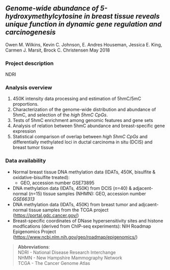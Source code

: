## *Genome-wide abundance of 5-hydroxymethylcytosine in breast tissue reveals unique function in dynamic gene regulation and carcinogenesis*

Owen M. Wilkins, Kevin C. Johnson, E. Andres Houseman, Jessica E. King, Carmen J. Marsit, Brock C. Christensen
May 2018

### Project description

NDRI

### Analysis overview

1. 450K intensity data processing and estimation of 5hmC/5mC proportions.
2. Characterization of the genome-wide distribution and abundance of 5hmC, and selection of the *high 5hmC CpGs*.
3. Tests of 5hmC enrichment among genomic features and gene sets
4. Analysis of relation between 5hmC abundance and breast-specific gene expression
5. Statistical comparison of overlap between *high 5hmC CpGs* and differentially methylated loci in ductal carcinoma in situ (DCIS) and breast tumor tissue

### Data availability

* Normal breast tissue DNA methylation data (IDATs, 450K, bisulfite & oxidative-bisulfite treated): <br />
    - GEO, accession number GSE73895
* DNA methylation data (IDATs, 450K) from DCIS (*n*=40) & adjacent-normal (*n*=15) tissue samples (NHMN): GEO, accession number *GSE66313*
* DNA methylation data (IDATs, 450K) from breast tumor and adjcaent-normal tissue samples from the TCGA project (https://portal.gdc.cancer.gov/)
* Breast-specific coordinates of DNase hypersensitivity sites and histone modfications (derived from ChIP-seq experiments): NIH Roadmap Epigenomics Project (https://www.ncbi.nlm.nih.gov/geo/roadmap/epigenomics/)

> **Abbreviations**:  <br />
> NDRI - National Disease Research Interchange <br />
> NHMN - New Hampshire Mammography Network <br />
> TCGA - The Cancer Genome Atlas <br />
